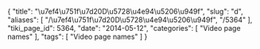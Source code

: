{
    "title": "\u7ef4\u751f\u7d20D\u5728\u4e94\u5206\u949f",
    "slug": "d",
    "aliases": [
        "/\u7ef4\u751f\u7d20D\u5728\u4e94\u5206\u949f",
        "/5364"
    ],
    "tiki_page_id": 5364,
    "date": "2014-05-12",
    "categories": [
        "Video page names"
    ],
    "tags": [
        "Video page names"
    ]
}